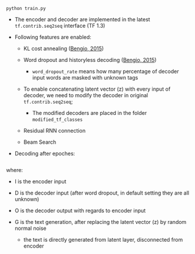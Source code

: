 ```
python train.py
```
* The encoder and decoder are implemented in the latest ```tf.contrib.seq2seq``` interface (TF 1.3)

* Following features are enabled:

  * KL cost annealing ([Bengio, 2015](https://arxiv.org/abs/1511.06349))
  
  * Word dropout and historyless decoding ([Bengio, 2015](https://arxiv.org/abs/1511.06349))
    * ```word_dropout_rate``` means how many percentage of decoder input words are masked with unknown tags

  * To enable concatenating latent vector (z) with every input of decoder, we need to modify the decoder in original ```tf.contrib.seq2seq```;
    * The modified decoders are placed in the folder ``` modified_tf_classes ```
  
  * Residual RNN connection
  
  * Beam Search

* Decoding after  epoches:
```

```
where:
* I is the encoder input

* D is the decoder input (after word dropout, in default setting they are all unknown)

* O is the decoder output with regards to encoder input

* G is the text generation, after replacing the latent vector (z) by random normal noise
    * the text is directly generated from latent layer, disconnected from encoder

